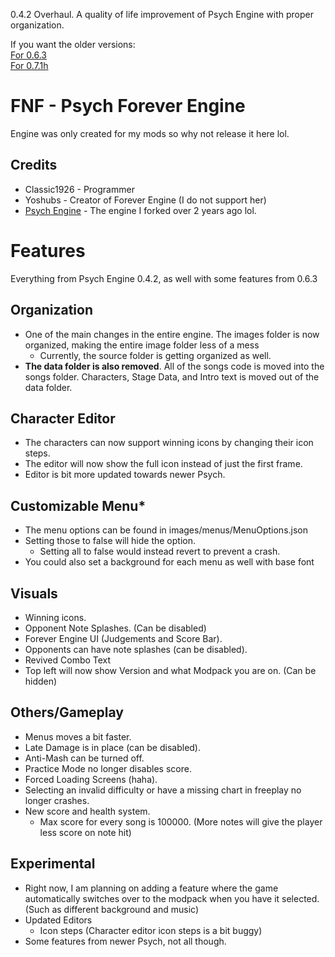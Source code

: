 0.4.2 Overhaul. A quality of life improvement of Psych Engine with proper organization.

If you want the older versions:<br>
[For 0.6.3](https://github.com/ClassicBoost/Psych-Forever/tree/0.6.3-Legacy)<br>
[For 0.7.1h](https://github.com/ClassicBoost/Psych-Forever/tree/0.7.1h-Legacy)<br>

# FNF - Psych Forever Engine
Engine was only created for my mods so why not release it here lol.

## Credits
* Classic1926 - Programmer
* Yoshubs - Creator of Forever Engine (I do not support her)
* [Psych Engine](https://github.com/ShadowMario/FNF-PsychEngine) - The engine I forked over 2 years ago lol.

# Features
Everything from Psych Engine 0.4.2, as well with some features from 0.6.3

## Organization
* One of the main changes in the entire engine. The images folder is now organized, making the entire image folder less of a mess
  * Currently, the source folder is getting organized as well.
* **The data folder is also removed**. All of the songs code is moved into the songs folder. Characters, Stage Data, and Intro text is moved out of the data folder.
## Character Editor
* The characters can now support winning icons by changing their icon steps.
* The editor will now show the full icon instead of just the first frame.
* Editor is bit more updated towards newer Psych.
## Customizable Menu*
* The menu options can be found in images/menus/MenuOptions.json
* Setting those to false will hide the option.
  * Setting all to false would instead revert to prevent a crash.
* You could also set a background for each menu as well with base font
## Visuals
* Winning icons.
* Opponent Note Splashes. (Can be disabled)
* Forever Engine UI (Judgements and Score Bar).
* Opponents can have note splashes (can be disabled).
* Revived Combo Text
* Top left will now show Version and what Modpack you are on. (Can be hidden)
## Others/Gameplay
* Menus moves a bit faster.
* Late Damage is in place (can be disabled).
* Anti-Mash can be turned off.
* Practice Mode no longer disables score.
* Forced Loading Screens (haha).
* Selecting an invalid difficulty or have a missing chart in freeplay no longer crashes.
* New score and health system.
  * Max score for every song is 100000. (More notes will give the player less score on note hit)
## Experimental
* Right now, I am planning on adding a feature where the game automatically switches over to the modpack when you have it selected. (Such as different background and music)
* Updated Editors
  * Icon steps (Character editor icon steps is a bit buggy)
* Some features from newer Psych, not all though.
